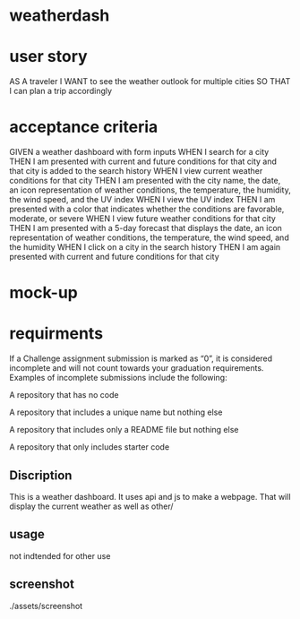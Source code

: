 # weatherdash
# user story
AS A traveler
I WANT to see the weather outlook for multiple cities
SO THAT I can plan a trip accordingly
# acceptance criteria
GIVEN a weather dashboard with form inputs
WHEN I search for a city
THEN I am presented with current and future conditions for that city and that city is added to the search history
WHEN I view current weather conditions for that city
THEN I am presented with the city name, the date, an icon representation of weather conditions, the temperature, the humidity, the wind speed, and the UV index
WHEN I view the UV index
THEN I am presented with a color that indicates whether the conditions are favorable, moderate, or severe
WHEN I view future weather conditions for that city
THEN I am presented with a 5-day forecast that displays the date, an icon representation of weather conditions, the temperature, the wind speed, and the humidity
WHEN I click on a city in the search history
THEN I am again presented with current and future conditions for that city

# mock-up
[](https://courses.bootcampspot.com/courses/1207/files/1447429/preview)

# requirments
If a Challenge assignment submission is marked as “0”, it is considered incomplete and will not count towards your graduation requirements. Examples of incomplete submissions include the following:

A repository that has no code

A repository that includes a unique name but nothing else

A repository that includes only a README file but nothing else

A repository that only includes starter code

## Discription
This is a weather dashboard. It uses api and js to make a webpage. That will display the current weather as well as other/ 

## usage
not indtended for other use

## screenshot
./assets/screenshot

